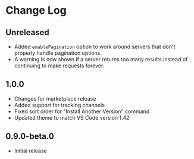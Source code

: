 # Change Log

## Unreleased

- Added `enablePagination` option to work around servers that don't properly handle pagination options.
- A warning is now shown if a server returns too many results instead of continuing to make requests forever.

## 1.0.0

- Changes for marketplace release
- Added support for tracking channels
- Fixed sort order for "Install Another Version" command
- Updated theme to match VS Code version 1.42

## 0.9.0-beta.0

- Initial release